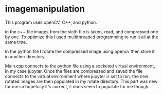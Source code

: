 # imagemanipulation

This program uses openCV, C++, and python.

in the c++ file images from the sloth file is taken, read, and compressed one by one.  To optimize this I used multithreaded programming to run it all at the same time.

In the python file I rotate the compressed image using opencv then store it in another directory.  

Main.cpp connects to the python file using a socketed virtual environment, in my case jupyter.  Once the files are compressed and saved the file connects to the virtual environment where jupyter is set to run, the new rotated images are then populated in my rotate directory.  This part was new for me so hopefully it's correct, it does seem to populate for me though. 
